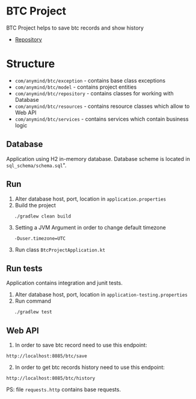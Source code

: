 # BTC Project

BTC Project helps to save btc records and show history

* [Repository](https://github.com/alena1112/btc-project)

# Structure
* `com/anymind/btc/exception` - contains base class exceptions
* `com/anymind/btc/model` - contains project entities
* `com/anymind/btc/repository` - contains classes for working with Database
* `com/anymind/btc/resources` - contains resource classes which allow to Web API
* `com/anymind/btc/services` - contains services which contain business logic

## Database

Application using H2 in-memory database. Database scheme is located in `sql_schema/schema.sql`".

## Run
1. Alter database host, port, location in `application.properties`
2. Build the project
```
   ./gradlew clean build
```
3. Setting a JVM Argument in order to change default timezone
```
   -Duser.timezone=UTC
```
3. Run class `BtcProjectApplication.kt`

## Run tests

Application contains integration and junit tests.
1. Alter database host, port, location in `application-testing.properties`
2. Run command
```
   ./gradlew test
```

## Web API
1. In order to save btc record need to use this endpoint:
```
http://localhost:8085/btc/save
```
2. In order to get btc records history need to use this endpoint:
```
http://localhost:8085/btc/history
```
PS: file `requests.http` contains base requests.